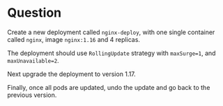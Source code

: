 # Question

Create a new deployment called `nginx-deploy`, with one single container called
`nginx`, image `nginx:1.16` and 4 replicas.

The deployment should use `RollingUpdate` strategy with `maxSurge=1`, and `maxUnavailable=2`.

Next upgrade the deployment to version 1.17.

Finally, once all pods are updated, undo the update and go back to the
previous version.
